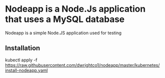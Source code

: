 # Nodeapp is a Node.Js application that uses a MySQL database
Nodeapp is a simple Node.JS application used for testing

## Installation
kubectl apply -f https://raw.githubusercontent.com/dwrightco1/nodeapp/master/kubernetes/install-nodeapp.yaml

